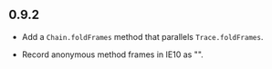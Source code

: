 ## 0.9.2

* Add a `Chain.foldFrames` method that parallels `Trace.foldFrames`.

* Record anonymous method frames in IE10 as "<fn>".
